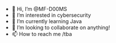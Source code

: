 - 👋 Hi, I’m @MF-D00MS
- 👀 I’m interested in cybersecurity
- 🌱 I’m currently learning Java
- 💞️ I’m looking to collaborate on anything!
- 📫 How to reach me /tba

<!---
MF-D00MS/MF-D00MS is a ✨ special ✨ repository because its `README.md` (this file) appears on your GitHub profile.
You can click the Preview link to take a look at your changes.
--->
